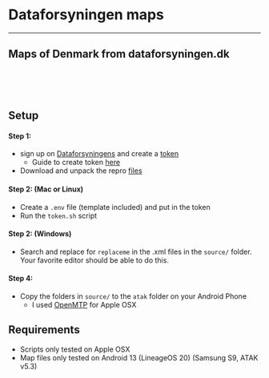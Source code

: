 # Dataforsyningen maps
---
## Maps of Denmark from dataforsyningen.dk

\
&nbsp;
\
&nbsp;

## Setup
#### Step 1:
  - sign up on [Dataforsyningens](https://dataforsyningen.dk/) and create a [token](https://dataforsyningen.dk/user#token)
    - Guide to create token [here](https://confluence.sdfi.dk/display/MYD/Log+ind+og+Token)
  - Download and unpack the repro [files](https://github.com/ATAK-Denmark/dataforsyningen-maps/archive/refs/heads/main.zip)

#### Step 2: (Mac or Linux)
  - Create a `.env` file (template included) and put in the token
  - Run the `token.sh` script

#### Step 2: (Windows)
  - Search and replace for `replaceme` in the .xml files in the `source/` folder. Your favorite editor should be able to do this.

#### Step 4:
  - Copy the folders in `source/` to the `atak` folder on your Android Phone
    - I used [OpenMTP](https://openmtp.ganeshrvel.com/) for Apple OSX

## Requirements
  - Scripts only tested on Apple OSX
  - Map files only tested on Android 13 (LineageOS 20) (Samsung S9, ATAK v5.3)